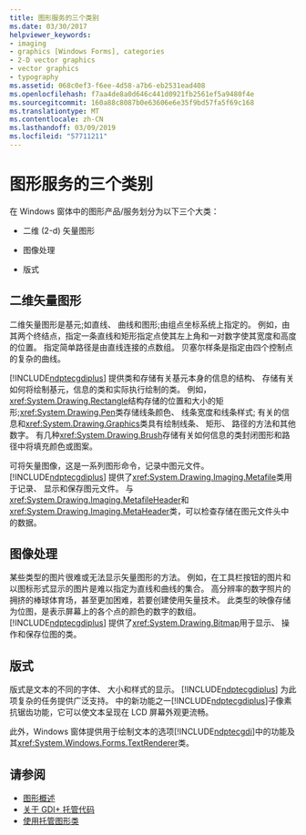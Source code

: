 ```yaml
---
title: 图形服务的三个类别
ms.date: 03/30/2017
helpviewer_keywords:
- imaging
- graphics [Windows Forms], categories
- 2-D vector graphics
- vector graphics
- typography
ms.assetid: 068c0ef3-f6ee-4d58-a7b6-eb2531ead408
ms.openlocfilehash: f7aa4de8a0d646c441d0921fb2561ef5a9480f4e
ms.sourcegitcommit: 160a88c8087b0e63606e6e35f9bd57fa5f69c168
ms.translationtype: MT
ms.contentlocale: zh-CN
ms.lasthandoff: 03/09/2019
ms.locfileid: "57711211"
---
```

# <a name="three-categories-of-graphics-services"></a>图形服务的三个类别
在 Windows 窗体中的图形产品/服务划分为以下三个大类：  
  
-   二维 (2-d) 矢量图形  
  
-   图像处理  
  
-   版式  
  
## <a name="2-d-vector-graphics"></a>二维矢量图形  
 二维矢量图形是基元;如直线、 曲线和图形;由组点坐标系统上指定的。 例如，由其两个终结点，指定一条直线和矩形指定点使其左上角和一对数字使其宽度和高度的位置。 指定简单路径是由直线连接的点数组。 贝塞尔样条是指定由四个控制点的复杂的曲线。  
  
 [!INCLUDE[ndptecgdiplus](../../../../includes/ndptecgdiplus-md.md)] 提供类和存储有关基元本身的信息的结构、 存储有关如何将绘制基元，信息的类和实际执行绘制的类。 例如，<xref:System.Drawing.Rectangle>结构存储的位置和大小的矩形;<xref:System.Drawing.Pen>类存储线条颜色、 线条宽度和线条样式; 有关的信息和<xref:System.Drawing.Graphics>类具有绘制线条、 矩形、 路径的方法和其他数字。 有几种<xref:System.Drawing.Brush>存储有关如何信息的类封闭图形和路径中将填充颜色或图案。  
  
 可将矢量图像，这是一系列图形命令，记录中图元文件。 [!INCLUDE[ndptecgdiplus](../../../../includes/ndptecgdiplus-md.md)] 提供了<xref:System.Drawing.Imaging.Metafile>类用于记录、 显示和保存图元文件。 与<xref:System.Drawing.Imaging.MetafileHeader>和<xref:System.Drawing.Imaging.MetaHeader>类，可以检查存储在图元文件头中的数据。  
  
## <a name="imaging"></a>图像处理  
 某些类型的图片很难或无法显示矢量图形的方法。 例如，在工具栏按钮的图片和以图标形式显示的图片是难以指定为直线和曲线的集合。 高分辨率的数字照片的拥挤的棒球体育场，甚至更加困难，若要创建使用矢量技术。 此类型的映像存储为位图，是表示屏幕上的各个点的颜色的数字的数组。 [!INCLUDE[ndptecgdiplus](../../../../includes/ndptecgdiplus-md.md)] 提供了<xref:System.Drawing.Bitmap>用于显示、 操作和保存位图的类。  
  
## <a name="typography"></a>版式  
 版式是文本的不同的字体、 大小和样式的显示。 [!INCLUDE[ndptecgdiplus](../../../../includes/ndptecgdiplus-md.md)] 为此项复杂的任务提供广泛支持。 中的新功能之一[!INCLUDE[ndptecgdiplus](../../../../includes/ndptecgdiplus-md.md)]子像素抗锯齿功能，它可以使文本呈现在 LCD 屏幕外观更流畅。  
  
 此外，Windows 窗体提供用于绘制文本的选项[!INCLUDE[ndptecgdi](../../../../includes/ndptecgdi-md.md)]中的功能及其<xref:System.Windows.Forms.TextRenderer>类。  
  
## <a name="see-also"></a>请参阅
- [图形概述](graphics-overview-windows-forms.md)
- [关于 GDI+ 托管代码](about-gdi-managed-code.md)
- [使用托管图形类](using-managed-graphics-classes.md)

